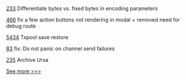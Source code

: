 
[233](https://github.com/hyperledger/firefly-ethconnect/pull/233) Differentiate bytes vs. fixed bytes in encoding parameters

[466](https://github.com/hyperledger-labs/fabric-operations-console/pull/466) fix a few action buttons not rendering in modal + removed need for debug route

[5434](https://github.com/hyperledger/besu/pull/5434) Txpool save restore

[83](https://github.com/hyperledger/sawtooth-sdk-rust/pull/83) fix: Do not panic on channel send failures

[235](https://github.com/hyperledger/ursa/pull/235) Archive Ursa


[See more >>>](https://start-here.hyperledger.org/pull-requests)
